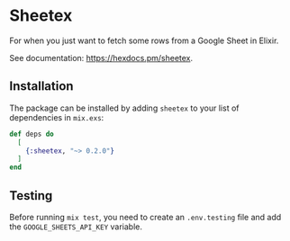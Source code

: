 # Sheetex

For when you just want to fetch some rows from a Google Sheet in Elixir.

See documentation: https://hexdocs.pm/sheetex.

## Installation

The package can be installed by adding `sheetex` to your list of dependencies in `mix.exs`:

```elixir
def deps do
  [
    {:sheetex, "~> 0.2.0"}
  ]
end
```

## Testing

Before running `mix test`, you need to create an `.env.testing` file and add the `GOOGLE_SHEETS_API_KEY` variable.
